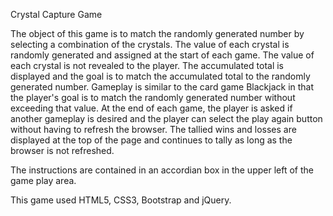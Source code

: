 Crystal Capture Game

The object of this game is to match the randomly generated number by selecting a combination of the crystals. The value of each crystal is randomly generated and assigned at the start of each game. The value of each crystal is not revealed to the player. The accumulated total is displayed and the goal is to match the accumulated total to the randomly generated number. Gameplay is similar to the card game Blackjack in that the player's goal is to match the randomly generated number without exceeding that value. At the end of each game, the player is asked if another gameplay is desired and the player can select the play again button without having to refresh the browser. The tallied wins and losses are displayed at the top of the page and continues to tally as long as the browser is not refreshed.

The instructions are contained in an accordian box in the upper left of the game play area.

This game used HTML5, CSS3, Bootstrap and jQuery.
